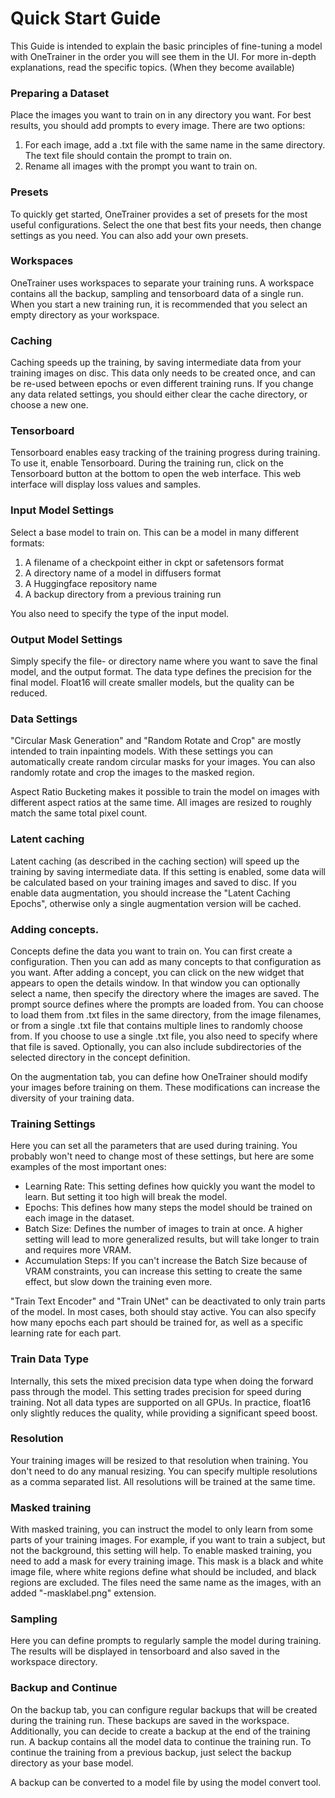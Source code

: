 # Quick Start Guide

This Guide is intended to explain the basic principles of fine-tuning a model with OneTrainer in the order you will see
them in the UI. For more in-depth explanations, read the specific topics. (When they become available)

### Preparing a Dataset

Place the images you want to train on in any directory you want. For best results, you should add prompts to every
image. There are two options:

1. For each image, add a .txt file with the same name in the same directory. The text file should contain the prompt to
   train on.
2. Rename all images with the prompt you want to train on.

### Presets

To quickly get started, OneTrainer provides a set of presets for the most useful configurations. Select the one that
best
fits your needs, then change settings as you need. You can also add your own presets.

### Workspaces

OneTrainer uses workspaces to separate your training runs. A workspace contains all the backup, sampling and tensorboard
data of a single run. When you start a new training run, it is recommended that you select an empty directory as your
workspace.

### Caching

Caching speeds up the training, by saving intermediate data from your training images on disc. This data only needs to
be created once, and can be re-used between epochs or even different training runs. If you change any data related
settings, you should either clear the cache directory, or choose a new one.

### Tensorboard

Tensorboard enables easy tracking of the training progress during training. To use it, enable Tensorboard. During the
training run, click on the Tensorboard button at the bottom to open the web interface. This web interface will display
loss values and samples.

### Input Model Settings

Select a base model to train on. This can be a model in many different formats:

1. A filename of a checkpoint either in ckpt or safetensors format
2. A directory name of a model in diffusers format
3. A Huggingface repository name
4. A backup directory from a previous training run

You also need to specify the type of the input model.

### Output Model Settings

Simply specify the file- or directory name where you want to save the final model, and the output format.
The data type defines the precision for the final model. Float16 will create smaller models, but the quality can be
reduced.

### Data Settings

"Circular Mask Generation" and "Random Rotate and Crop" are mostly intended to train inpainting models. With these
settings you can automatically create random circular masks for your images. You can also randomly rotate and crop the
images to the masked region.

Aspect Ratio Bucketing makes it possible to train the model on images with different aspect ratios at the same time. All
images are resized to roughly match the same total pixel count.

### Latent caching

Latent caching (as described in the caching section) will speed up the training by saving intermediate data. If this
setting is enabled, some data will be calculated based on your training images and saved to disc. If you enable data
augmentation, you should increase the "Latent Caching Epochs", otherwise only a single augmentation version will be
cached.

### Adding concepts.

Concepts define the data you want to train on. You can first create a configuration. Then you can add as many concepts
to that configuration as you want. After adding a concept, you can click on the new widget that appears to open the
details window. In that window you can optionally select a name, then specify the directory where the images are saved.
The prompt source defines where the prompts are loaded from. You can choose to load them from .txt files in the same
directory, from the image filenames, or from a single .txt file that contains multiple lines to randomly choose from. If
you choose to use a single .txt file, you also need to specify where that file is saved. Optionally, you can also
include subdirectories of the selected directory in the concept definition.

On the augmentation tab, you can define how OneTrainer should modify your images before training on them. These
modifications can increase the diversity of your training data.

### Training Settings

Here you can set all the parameters that are used during training. You probably won't need to change most of these
settings, but here are some examples of the most important ones:

- Learning Rate: This setting defines how quickly you want the model to learn. But setting it too high will break the
  model.
- Epochs: This defines how many steps the model should be trained on each image in the dataset.
- Batch Size: Defines the number of images to train at once. A higher setting will lead to more generalized results, but
  will take longer to train and requires more VRAM.
- Accumulation Steps: If you can't increase the Batch Size because of VRAM constraints, you can increase this setting to
  create the same effect, but slow down the training even more.

"Train Text Encoder" and "Train UNet" can be deactivated to only train parts of the model. In most cases, both should
stay active. You can also specify how many epochs each part should be trained for, as well as a specific learning rate
for each part.

### Train Data Type

Internally, this sets the mixed precision data type when doing the forward pass through the model. This setting trades
precision for speed during training. Not all data types are supported on all GPUs. In practice, float16 only slightly
reduces the quality, while providing a significant speed boost.

### Resolution

Your training images will be resized to that resolution when training. You don't need to do any manual resizing. You can
specify multiple resolutions as a comma separated list. All resolutions will be trained at the same time.

### Masked training

With masked training, you can instruct the model to only learn from some parts of your training images. For example, if
you want to train a subject, but not the background, this setting will help. To enable masked training, you need to add
a mask for every training image. This mask is a black and white image file, where white regions define what should be
included, and black regions are excluded. The files need the same name as the images, with an added "-masklabel.png"
extension.

### Sampling

Here you can define prompts to regularly sample the model during training. The results will be displayed in tensorboard
and also saved in the workspace directory.

### Backup and Continue

On the backup tab, you can configure regular backups that will be created during the training run. These backups are
saved in the workspace. Additionally, you can decide to create a backup at the end of the training run. A backup
contains all the model data to continue the training run. To continue the training from a previous backup, just select
the backup directory as your base model.

A backup can be converted to a model file by using the model convert tool.